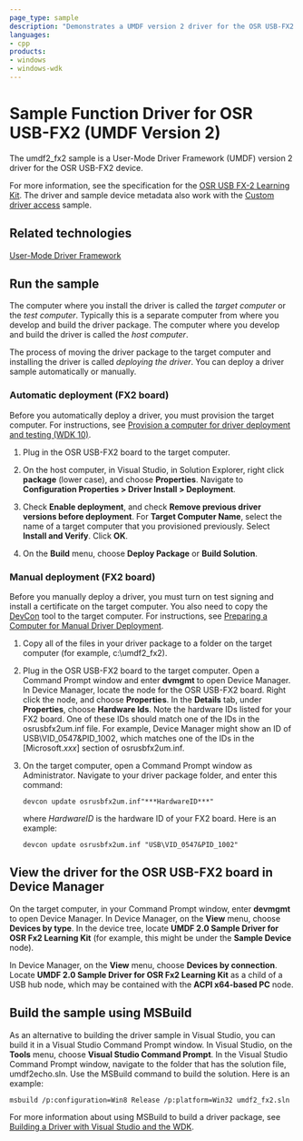 ```yaml
---
page_type: sample
description: "Demonstrates a UMDF version 2 driver for the OSR USB-FX2 device."
languages:
- cpp
products:
- windows
- windows-wdk
---
```


# Sample Function Driver for OSR USB-FX2 (UMDF Version 2)

The umdf2\_fx2 sample is a User-Mode Driver Framework (UMDF) version 2 driver for the OSR USB-FX2 device.

 For more information, see the specification for the [OSR USB FX-2 Learning Kit](https://www.osronline.com/hardware/OSRFX2_32.pdf). The driver and sample device metadata also work with the [Custom driver access](https://code.msdn.microsoft.com/windowsapps/Custom-device-access-sample-43bde679) sample.

## Related technologies

[User-Mode Driver Framework](https://docs.microsoft.com/windows-hardware/drivers/wdf/getting-started-with-umdf-version-2)

## Run the sample

The computer where you install the driver is called the *target computer* or the *test computer*. Typically this is a separate computer from where you develop and build the driver package. The computer where you develop and build the driver is called the *host computer*.

The process of moving the driver package to the target computer and installing the driver is called *deploying the driver*. You can deploy a driver sample automatically or manually.

### Automatic deployment (FX2 board)

Before you automatically deploy a driver, you must provision the target computer. For instructions, see [Provision a computer for driver deployment and testing (WDK 10)](https://docs.microsoft.com/windows-hardware/drivers/gettingstarted/provision-a-target-computer-wdk-8-1).

1. Plug in the OSR USB-FX2 board to the target computer.

1. On the host computer, in Visual Studio, in Solution Explorer, right click **package** (lower case), and choose **Properties**. Navigate to **Configuration Properties \> Driver Install \> Deployment**.

1. Check **Enable deployment**, and check **Remove previous driver versions before deployment**. For **Target Computer Name**, select the name of a target computer that you provisioned previously. Select **Install and Verify**. Click **OK**.

1. On the **Build** menu, choose **Deploy Package** or **Build Solution**.

### Manual deployment (FX2 board)

Before you manually deploy a driver, you must turn on test signing and install a certificate on the target computer. You also need to copy the [DevCon](https://docs.microsoft.com/windows-hardware/drivers/devtest/devcon) tool to the target computer. For instructions, see [Preparing a Computer for Manual Driver Deployment](https://docs.microsoft.com/windows-hardware/drivers/develop/preparing-a-computer-for-manual-driver-deployment).

1. Copy all of the files in your driver package to a folder on the target computer (for example, c:\\umdf2\_fx2).

1. Plug in the OSR USB-FX2 board to the target computer. Open a Command Prompt window and enter **dvmgmt** to open Device Manager. In Device Manager, locate the node for the OSR USB-FX2 board. Right click the node, and choose **Properties**. In the **Details** tab, under **Properties**, choose **Hardware Ids**. Note the hardware IDs listed for your FX2 board. One of these IDs should match one of the IDs in the osrusbfx2um.inf file. For example, Device Manager might show an ID of USB\\VID\_0547&PID\_1002, which matches one of the IDs in the [Microsoft.*xxx*] section of osrusbfx2um.inf.

1. On the target computer, open a Command Prompt window as Administrator. Navigate to your driver package folder, and enter this command:

    `devcon update osrusbfx2um.inf"***HardwareID***"`

    where *HardwareID* is the hardware ID of your FX2 board. Here is an example:

    `devcon update osrusbfx2um.inf "USB\VID_0547&PID_1002"`

## View the driver for the OSR USB-FX2 board in Device Manager

On the target computer, in your Command Prompt window, enter **devmgmt** to open Device Manager. In Device Manager, on the **View** menu, choose **Devices by type**. In the device tree, locate **UMDF 2.0 Sample Driver for OSR Fx2 Learning Kit** (for example, this might be under the **Sample Device** node).

In Device Manager, on the **View** menu, choose **Devices by connection**. Locate **UMDF 2.0 Sample Driver for OSR Fx2 Learning Kit** as a child of a USB hub node, which may be contained with the **ACPI x64-based PC** node.

## Build the sample using MSBuild

As an alternative to building the driver sample in Visual Studio, you can build it in a Visual Studio Command Prompt window. In Visual Studio, on the **Tools** menu, choose **Visual Studio Command Prompt**. In the Visual Studio Command Prompt window, navigate to the folder that has the solution file, umdf2echo.sln. Use the MSBuild command to build the solution. Here is an example:

`msbuild /p:configuration=Win8 Release /p:platform=Win32 umdf2_fx2.sln`

For more information about using MSBuild to build a driver package, see [Building a Driver with Visual Studio and the WDK](https://docs.microsoft.com/windows-hardware/drivers/develop/building-a-driver).
